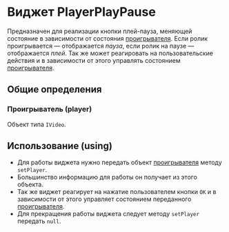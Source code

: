 # Виджет PlayerPlayPause

Предназначен для реализации кнопки плей-пауза, меняющей состояние в зависимости от состояния [проигрывателя](#markdown-header-player).
Если ролик проигрывается — отображается *пауза*, если ролик на паузе — отображается *плей*.
Так же может реагировать на пользовательские действия и в зависимости от этого управлять состоянием [проигрывателя](#markdown-header-player).

## Общие определения

### Проигрыватель (player)
Объект типа `IVideo`.

## Использование (using)

* Для работы виджета нужно передать объект [проигрывателя](#markdown-header-player) методу `setPlayer`.
* Большинство информацию для работы он получает из этого объекта.
* Так же виджет реагирует на нажатие пользователем кнопки `ОК` и в зависимости от этого управляет состоянием переданного [проигрывателя](#markdown-header-player).
* Для прекращения работы виджета следует методу `setPlayer` передать `null`.
